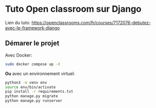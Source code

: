 # Tuto Open classroom sur Django

Lien du tuto: https://openclassrooms.com/fr/courses/7172076-debutez-avec-le-framework-django

## Démarer le projet

Avec Docker:

```bash
sudo docker compose up -d
```

**Ou** avec un environnement virtuel:

```bash
python3 -m venv env
source env/bin/activate
pip install -r requirements.txt
python manage.py migrate
python manage.py runserver
```
```